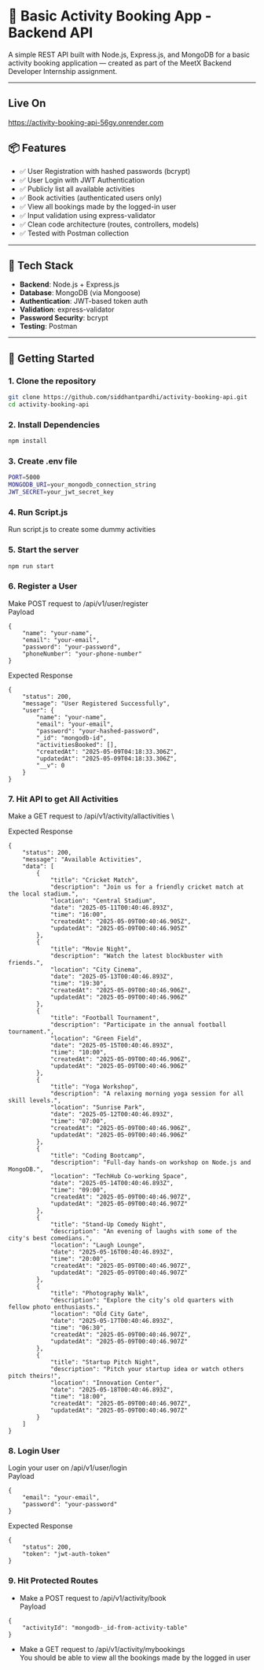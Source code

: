 # 🎯 Basic Activity Booking App - Backend API

A simple REST API built with Node.js, Express.js, and MongoDB for a basic activity booking application — created as part of the MeetX Backend Developer Internship assignment.

---

## Live On
https://activity-booking-api-56gy.onrender.com

## 📦 Features

- ✅ User Registration with hashed passwords (bcrypt)
- ✅ User Login with JWT Authentication
- ✅ Publicly list all available activities
- ✅ Book activities (authenticated users only)
- ✅ View all bookings made by the logged-in user
- ✅ Input validation using express-validator
- ✅ Clean code architecture (routes, controllers, models)
- ✅ Tested with Postman collection

---

## 🧰 Tech Stack

- **Backend**: Node.js + Express.js
- **Database**: MongoDB (via Mongoose)
- **Authentication**: JWT-based token auth
- **Validation**: express-validator
- **Password Security**: bcrypt
- **Testing**: Postman

---

## 🚀 Getting Started

### 1. Clone the repository
```bash
git clone https://github.com/siddhantpardhi/activity-booking-api.git
cd activity-booking-api
```

### 2. Install Dependencies
```bash
npm install
```

### 3. Create .env file
```bash
PORT=5000
MONGODB_URI=your_mongodb_connection_string
JWT_SECRET=your_jwt_secret_key
```

### 4. Run Script.js
Run script.js to create some dummy activities

### 5. Start the server
```bash
npm run start
```

### 6. Register a User
Make POST request to /api/v1/user/register \
Payload
```
{
    "name": "your-name",
    "email": "your-email",
    "password": "your-password",
    "phoneNumber": "your-phone-number"
}
```
Expected Response
```
{
    "status": 200,
    "message": "User Registered Successfully",
    "user": {
        "name": "your-name",
        "email": "your-email",
        "password": "your-hashed-password",
        "_id": "mongodb-id",
        "activitiesBooked": [],
        "createdAt": "2025-05-09T04:18:33.306Z",
        "updatedAt": "2025-05-09T04:18:33.306Z",
        "__v": 0
    }
}
```

### 7. Hit API to get All Activities
Make a GET request to /api/v1/activity/allactivities \

Expected Response
```
{
    "status": 200,
    "message": "Available Activities",
    "data": [
        {
            "title": "Cricket Match",
            "description": "Join us for a friendly cricket match at the local stadium.",
            "location": "Central Stadium",
            "date": "2025-05-11T00:40:46.893Z",
            "time": "16:00",
            "createdAt": "2025-05-09T00:40:46.905Z",
            "updatedAt": "2025-05-09T00:40:46.905Z"
        },
        {
            "title": "Movie Night",
            "description": "Watch the latest blockbuster with friends.",
            "location": "City Cinema",
            "date": "2025-05-13T00:40:46.893Z",
            "time": "19:30",
            "createdAt": "2025-05-09T00:40:46.906Z",
            "updatedAt": "2025-05-09T00:40:46.906Z"
        },
        {
            "title": "Football Tournament",
            "description": "Participate in the annual football tournament.",
            "location": "Green Field",
            "date": "2025-05-15T00:40:46.893Z",
            "time": "10:00",
            "createdAt": "2025-05-09T00:40:46.906Z",
            "updatedAt": "2025-05-09T00:40:46.906Z"
        },
        {
            "title": "Yoga Workshop",
            "description": "A relaxing morning yoga session for all skill levels.",
            "location": "Sunrise Park",
            "date": "2025-05-12T00:40:46.893Z",
            "time": "07:00",
            "createdAt": "2025-05-09T00:40:46.906Z",
            "updatedAt": "2025-05-09T00:40:46.906Z"
        },
        {
            "title": "Coding Bootcamp",
            "description": "Full-day hands-on workshop on Node.js and MongoDB.",
            "location": "TechHub Co-working Space",
            "date": "2025-05-14T00:40:46.893Z",
            "time": "09:00",
            "createdAt": "2025-05-09T00:40:46.907Z",
            "updatedAt": "2025-05-09T00:40:46.907Z"
        },
        {
            "title": "Stand-Up Comedy Night",
            "description": "An evening of laughs with some of the city's best comedians.",
            "location": "Laugh Lounge",
            "date": "2025-05-16T00:40:46.893Z",
            "time": "20:00",
            "createdAt": "2025-05-09T00:40:46.907Z",
            "updatedAt": "2025-05-09T00:40:46.907Z"
        },
        {
            "title": "Photography Walk",
            "description": "Explore the city’s old quarters with fellow photo enthusiasts.",
            "location": "Old City Gate",
            "date": "2025-05-17T00:40:46.893Z",
            "time": "06:30",
            "createdAt": "2025-05-09T00:40:46.907Z",
            "updatedAt": "2025-05-09T00:40:46.907Z"
        },
        {
            "title": "Startup Pitch Night",
            "description": "Pitch your startup idea or watch others pitch theirs!",
            "location": "Innovation Center",
            "date": "2025-05-18T00:40:46.893Z",
            "time": "18:00",
            "createdAt": "2025-05-09T00:40:46.907Z",
            "updatedAt": "2025-05-09T00:40:46.907Z"
        }
    ]
}
```
### 8. Login User
Login your user on /api/v1/user/login \
Payload
```
{
    "email": "your-email",
    "password": "your-password"
}
```

Expected Response
```
{
    "status": 200,
    "token": "jwt-auth-token"
}
```

### 9. Hit Protected Routes
- Make a POST request to /api/v1/activity/book \
  Payload
```
{
    "activityId": "mongodb-_id-from-activity-table"
}
```

- Make a GET request to /api/v1/activity/mybookings \
You should be able to view all the bookings made by the logged in user
